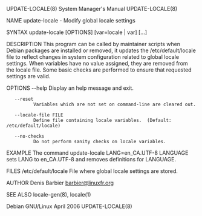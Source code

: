 UPDATE-LOCALE(8)                                                                                                                                System Manager's Manual                                                                                                                                UPDATE-LOCALE(8)

NAME
       update-locale - Modify global locale settings

SYNTAX
       update-locale [OPTIONS] [var=locale | var] [...]

DESCRIPTION
       This program can be called by maintainer scripts when Debian packages are installed or removed, it updates the /etc/default/locale file to reflect changes in system configuration related to global locale settings.  When variables have no value assigned, they are removed from the locale file.  Some basic
       checks are performed to ensure that requested settings are valid.

OPTIONS
       --help Display an help message and exit.

       --reset
              Variables which are not set on command-line are cleared out.

       --locale-file FILE
              Define file containing locale variables.  (Default: /etc/default/locale)

       --no-checks
              Do not perform sanity checks on locale variables.

EXAMPLE
       The command
               update-locale LANG=en_CA.UTF-8 LANGUAGE
       sets LANG to en_CA.UTF-8 and removes definitions for LANGUAGE.

FILES
       /etc/default/locale
              File where global locale settings are stored.

AUTHOR
       Denis Barbier <barbier@linuxfr.org>

SEE ALSO
       locale-gen(8), locale(1)

Debian GNU/Linux                                                                                                                                       April 2006                                                                                                                                      UPDATE-LOCALE(8)
